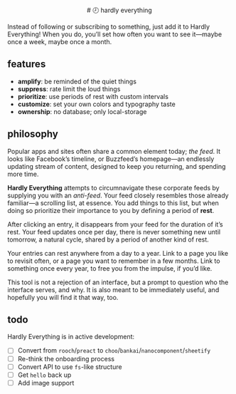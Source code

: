 <center># 🕗 hardly everything</center>

Instead of following or subscribing to something, just add it to Hardly Everything! When you do, you’ll set how often you want to see it—maybe once a week, maybe once a month.

## features

- **amplify**: be reminded of the quiet things
- **suppress**: rate limit the loud things
- **prioritize**: use periods of rest with custom intervals
- **customize**: set your own colors and typography taste
- **ownership**: no database; only local-storage

## philosophy

Popular apps and sites often share a common element today; *the feed*. It looks like Facebook’s timeline, or Buzzfeed’s homepage—an endlessly updating stream of content, designed to keep you returning, and spending more time.

**Hardly Everything** attempts to circumnavigate these corporate feeds by supplying you with an *anti-feed*. Your feed closely resembles those already familiar—a scrolling list, at essence. You add things to this list, but when doing so prioritize their importance to you by defining a period of **rest**.

After clicking an entry, it disappears from your feed for the duration of it’s rest. Your feed updates once per day, there is never something new until tomorrow, a natural cycle, shared by a period of another kind of rest.

Your entries can rest anywhere from a day to a year. Link to a page you like to revisit often, or a page you want to remember in a few months. Link to something once every year, to free you from the impulse, if you’d like.

This tool is not a rejection of an interface, but a prompt to question who the interface serves, and why. It is also meant to be immediately useful, and hopefully you will find it that way, too.

## todo

Hardly Everything is in active development:

- [ ] Convert from `rooch`/`preact` to `choo`/`bankai`/`nanocomponent`/`sheetify`
- [ ] Re-think the onboarding process
- [ ] Convert API to use `fs`-like structure
- [ ] Get `hello` back up
- [ ] Add image support